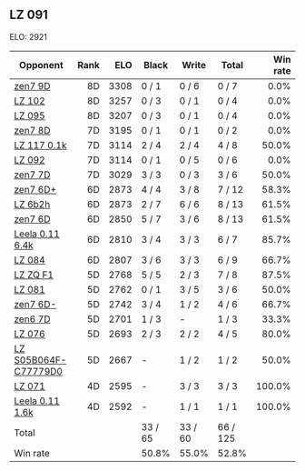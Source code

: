 ## LZ 091 ##

ELO: 2921

Opponent | Rank | ELO | Black | Write | Total | Win rate
---------|-----:|----:|-------|-------|-------|-------:
[zen7 9D](zen7%209D.md) | 8D | 3308 | 0 / 1 | 0 / 6 | 0 / 7 | 0.0%
[LZ 102](LZ%20102.md) | 8D | 3257 | 0 / 3 | 0 / 1 | 0 / 4 | 0.0%
[LZ 095](LZ%20095.md) | 8D | 3207 | 0 / 3 | 0 / 1 | 0 / 4 | 0.0%
[zen7 8D](zen7%208D.md) | 7D | 3195 | 0 / 1 | 0 / 1 | 0 / 2 | 0.0%
[LZ 117 0.1k](LZ%20117%200.1k.md) | 7D | 3114 | 2 / 4 | 2 / 4 | 4 / 8 | 50.0%
[LZ 092](LZ%20092.md) | 7D | 3114 | 0 / 1 | 0 / 5 | 0 / 6 | 0.0%
[zen7 7D](zen7%207D.md) | 7D | 3029 | 3 / 3 | 0 / 3 | 3 / 6 | 50.0%
[zen7 6D+](zen7%206D+.md) | 6D | 2873 | 4 / 4 | 3 / 8 | 7 / 12 | 58.3%
[LZ 6b2h](LZ%206b2h.md) | 6D | 2873 | 2 / 7 | 6 / 6 | 8 / 13 | 61.5%
[zen7 6D](zen7%206D.md) | 6D | 2850 | 5 / 7 | 3 / 6 | 8 / 13 | 61.5%
[Leela 0.11 6.4k](Leela%200.11%206.4k.md) | 6D | 2810 | 3 / 4 | 3 / 3 | 6 / 7 | 85.7%
[LZ 084](LZ%20084.md) | 6D | 2807 | 3 / 6 | 3 / 3 | 6 / 9 | 66.7%
[LZ ZQ F1](LZ%20ZQ%20F1.md) | 5D | 2768 | 5 / 5 | 2 / 3 | 7 / 8 | 87.5%
[LZ 081](LZ%20081.md) | 5D | 2762 | 0 / 1 | 3 / 5 | 3 / 6 | 50.0%
[zen7 6D-](zen7%206D-.md) | 5D | 2742 | 3 / 4 | 1 / 2 | 4 / 6 | 66.7%
[zen6 7D](zen6%207D.md) | 5D | 2701 | 1 / 3 | - | 1 / 3 | 33.3%
[LZ 076](LZ%20076.md) | 5D | 2693 | 2 / 3 | 2 / 2 | 4 / 5 | 80.0%
[LZ S05B064F-C77779D0](LZ%20S05B064F-C77779D0.md) | 5D | 2667 | - | 1 / 2 | 1 / 2 | 50.0%
[LZ 071](LZ%20071.md) | 4D | 2595 | - | 3 / 3 | 3 / 3 | 100.0%
[Leela 0.11 1.6k](Leela%200.11%201.6k.md) | 4D | 2592 | - | 1 / 1 | 1 / 1 | 100.0%
Total | | | 33 / 65 | 33 / 60 | 66 / 125 | 
Win rate| | | 50.8% | 55.0% | 52.8% | 
